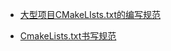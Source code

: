 - [大型项目CMakeLIsts.txt的编写规范](https://blog.csdn.net/dongfang1984/article/details/55105537)

 - [CmakeLists.txt书写规范](https://blog.csdn.net/csdnhuaong/article/details/80895679)
